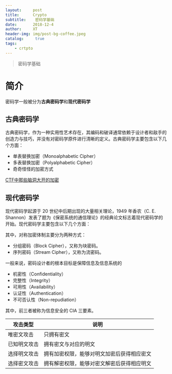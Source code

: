 ```yaml
---
layout:     post
title:      Crypto
subtitle:    密码学基础
date:       2018-12-4
author:     XT
header-img: img/post-bg-coffee.jpeg
catalog: 	 true
tags:
    - crtpto
---
```



> 密码学基础

# 简介

密码学一般被分为**古典密码学**和**现代密码学**

## 古典密码学

古典密码学，作为一种实用性艺术存在，其编码和破译通常依赖于设计者和敌手的创造力与技巧，并没有对密码学原件进行清晰的定义。古典密码学主要包含以下几个方面：

- 单表替换加密（Monoalphabetic Cipher）
- 多表替换加密（Polyalphabetic Cipher）
- 奇奇怪怪的加密方式

[CTF中那些脑洞大开的加密](https://www.tuicool.com/articles/2E3INnm)



## 现代密码学

现代密码学起源于 20 世纪中后期出现的大量相关理论，1949 年香农（C. E. Shannon）发表了题为《保密系统的通信理论》的经典论文标志着现代密码学的开始。现代密码学主要包含以下几个方面： 

其中，对称加密体制主要分为两种方式：

- 分组密码（Block Cipher），又称为块密码。
- 序列密码（Stream Cipher），又称为流密码。

一般来说，密码设计者的根本目标是保障信息及信息系统的

- 机密性（Confidentiality）
- 完整性（Integrity）
- 可用性（Availability）
- 认证性（Authentication）
- 不可否认性（Non-repudiation）

其中，前三者被称为信息安全的 CIA 三要素。

| 攻击类型     | 说明                                       |
| ------------ | ------------------------------------------ |
| 唯密文攻击   | 只拥有密文                                 |
| 已知明文攻击 | 拥有密文与对应的明文                       |
| 选择明文攻击 | 拥有加密权限，能够对明文加密后获得相应密文 |
| 选择密文攻击 | 拥有解密权限，能够对密文解密后获得相应明文 |